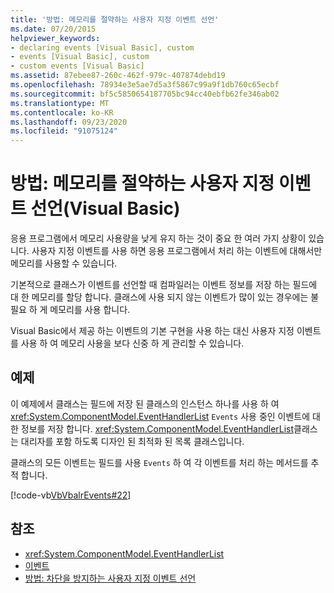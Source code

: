 ```yaml
---
title: '방법: 메모리를 절약하는 사용자 지정 이벤트 선언'
ms.date: 07/20/2015
helpviewer_keywords:
- declaring events [Visual Basic], custom
- events [Visual Basic], custom
- custom events [Visual Basic]
ms.assetid: 87ebee87-260c-462f-979c-407874debd19
ms.openlocfilehash: 78934e3e5ae7d5a3f5867c99a9f1db760c65ecbf
ms.sourcegitcommit: bf5c5850654187705bc94cc40ebfb62fe346ab02
ms.translationtype: MT
ms.contentlocale: ko-KR
ms.lasthandoff: 09/23/2020
ms.locfileid: "91075124"
---
```

# <a name="how-to-declare-custom-events-to-conserve-memory-visual-basic"></a>방법: 메모리를 절약하는 사용자 지정 이벤트 선언(Visual Basic)

응용 프로그램에서 메모리 사용량을 낮게 유지 하는 것이 중요 한 여러 가지 상황이 있습니다. 사용자 지정 이벤트를 사용 하면 응용 프로그램에서 처리 하는 이벤트에 대해서만 메모리를 사용할 수 있습니다.  
  
 기본적으로 클래스가 이벤트를 선언할 때 컴파일러는 이벤트 정보를 저장 하는 필드에 대 한 메모리를 할당 합니다. 클래스에 사용 되지 않는 이벤트가 많이 있는 경우에는 불필요 하 게 메모리를 사용 합니다.  
  
 Visual Basic에서 제공 하는 이벤트의 기본 구현을 사용 하는 대신 사용자 지정 이벤트를 사용 하 여 메모리 사용을 보다 신중 하 게 관리할 수 있습니다.  
  
## <a name="example"></a>예제  

 이 예제에서 클래스는 필드에 저장 된 클래스의 인스턴스 하나를 사용 하 여 <xref:System.ComponentModel.EventHandlerList> `Events` 사용 중인 이벤트에 대 한 정보를 저장 합니다. <xref:System.ComponentModel.EventHandlerList>클래스는 대리자를 포함 하도록 디자인 된 최적화 된 목록 클래스입니다.  
  
 클래스의 모든 이벤트는 필드를 사용 `Events` 하 여 각 이벤트를 처리 하는 메서드를 추적 합니다.  
  
 [!code-vb[VbVbalrEvents#22](~/samples/snippets/visualbasic/VS_Snippets_VBCSharp/VbVbalrEvents/VB/Class1.vb#22)]  
  
## <a name="see-also"></a>참조

- <xref:System.ComponentModel.EventHandlerList>
- [이벤트](index.md)
- [방법: 차단을 방지하는 사용자 지정 이벤트 선언](how-to-declare-custom-events-to-avoid-blocking.md)
